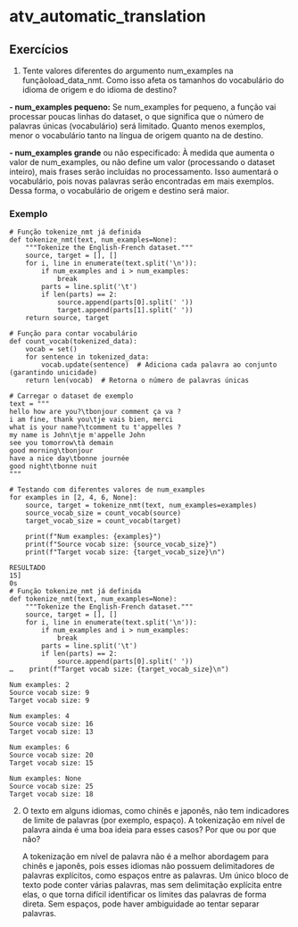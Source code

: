 # atv_automatic_translation

## Exercícios
1. Tente valores diferentes do argumento num_examples na funçãoload_data_nmt. Como isso afeta os tamanhos do vocabulário do idioma de origem e do idioma de destino?
   
**- num_examples pequeno:** Se num_examples for pequeno, a função vai processar poucas linhas do dataset, o que significa que o número de palavras únicas (vocabulário) será limitado. Quanto menos exemplos, menor o vocabulário tanto na língua de origem quanto na de destino.

**- num_examples grande** ou não especificado: À medida que aumenta o valor de num_examples, ou não define um valor (processando o dataset inteiro), mais frases serão incluídas no processamento. Isso aumentará o vocabulário, pois novas palavras serão encontradas em mais exemplos. Dessa forma, o vocabulário de origem e destino será maior.

### Exemplo
```
# Função tokenize_nmt já definida
def tokenize_nmt(text, num_examples=None):
    """Tokenize the English-French dataset."""
    source, target = [], []
    for i, line in enumerate(text.split('\n')):
        if num_examples and i > num_examples:
            break
        parts = line.split('\t')
        if len(parts) == 2:
            source.append(parts[0].split(' '))
            target.append(parts[1].split(' '))
    return source, target

# Função para contar vocabulário
def count_vocab(tokenized_data):
    vocab = set()
    for sentence in tokenized_data:
        vocab.update(sentence)  # Adiciona cada palavra ao conjunto (garantindo unicidade)
    return len(vocab)  # Retorna o número de palavras únicas

# Carregar o dataset de exemplo
text = """
hello how are you?\tbonjour comment ça va ?
i am fine, thank you\tje vais bien, merci
what is your name?\tcomment tu t'appelles ?
my name is John\tje m'appelle John
see you tomorrow\tà demain
good morning\tbonjour
have a nice day\tbonne journée
good night\tbonne nuit
"""

# Testando com diferentes valores de num_examples
for examples in [2, 4, 6, None]:
    source, target = tokenize_nmt(text, num_examples=examples)
    source_vocab_size = count_vocab(source)
    target_vocab_size = count_vocab(target)
    
    print(f"Num examples: {examples}")
    print(f"Source vocab size: {source_vocab_size}")
    print(f"Target vocab size: {target_vocab_size}\n")

RESULTADO
15]
0s
# Função tokenize_nmt já definida
def tokenize_nmt(text, num_examples=None):
    """Tokenize the English-French dataset."""
    source, target = [], []
    for i, line in enumerate(text.split('\n')):
        if num_examples and i > num_examples:
            break
        parts = line.split('\t')
        if len(parts) == 2:
            source.append(parts[0].split(' '))
…    print(f"Target vocab size: {target_vocab_size}\n")

Num examples: 2
Source vocab size: 9
Target vocab size: 9

Num examples: 4
Source vocab size: 16
Target vocab size: 13

Num examples: 6
Source vocab size: 20
Target vocab size: 15

Num examples: None
Source vocab size: 25
Target vocab size: 18

```
2. O texto em alguns idiomas, como chinês e japonês, não tem indicadores de limite de palavras (por exemplo, espaço). A tokenização em nível de palavra ainda é uma boa ideia para esses casos? Por que ou por que não?
   
    A tokenização em nível de palavra não é a melhor abordagem para chinês e japonês, pois esses idiomas não possuem delimitadores de palavras explícitos, como espaços entre as palavras. Um único bloco de texto pode conter várias palavras, mas sem delimitação explícita entre elas, o que torna difícil identificar os limites das palavras de forma direta. Sem espaços, pode haver ambiguidade ao tentar separar palavras. 

